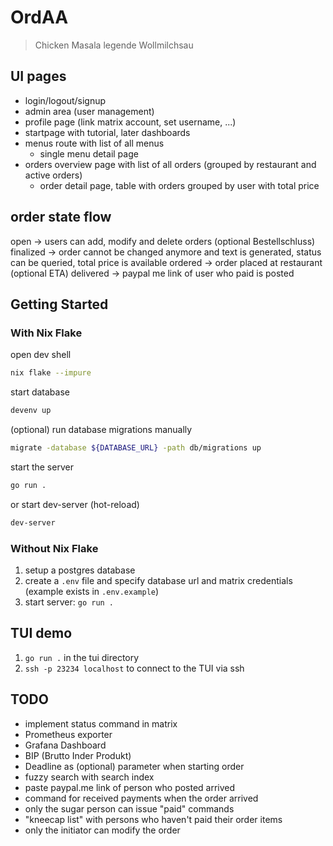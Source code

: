 # OrdAA

> Chicken Masala legende Wollmilchsau

## UI pages

- login/logout/signup
- admin area (user management)
- profile page (link matrix account, set username, ...)
- startpage with tutorial, later dashboards
- menus route with list of all menus
    - single menu detail page
- orders overview page with list of all orders (grouped by restaurant and active
  orders)
    - order detail page, table with orders grouped by user with total price


## order state flow

open -> users can add, modify and delete orders (optional Bestellschluss)
finalized -> order cannot be changed anymore and text is generated, status can
        be queried, total price is available
ordered -> order placed at restaurant (optional ETA)
delivered -> paypal me link of user who paid is posted


## Getting Started

### With Nix Flake

open dev shell

```bash
nix flake --impure
```

start database

```bash
devenv up
```

(optional) run database migrations manually

```bash
migrate -database ${DATABASE_URL} -path db/migrations up
```

start the server

```bash
go run .
```

or start dev-server (hot-reload)

```bash
dev-server
```

### Without Nix Flake

1. setup a postgres database
2. create a `.env` file and specify database url and matrix credentials (example exists in `.env.example`)
3. start server: `go run .`

## TUI demo

1. `go run .` in the tui directory
2. `ssh -p 23234 localhost` to connect to the TUI via ssh

## TODO

- implement status command in matrix
- Prometheus exporter
- Grafana Dashboard
- BIP (Brutto Inder Produkt)
- Deadline as (optional) parameter when starting order
- fuzzy search with search index
- paste paypal.me link of person who posted arrived
- command for received payments when the order arrived
- only the sugar person can issue "paid" commands
- "kneecap list" with persons who haven't paid their order items
- only the initiator can modify the order

